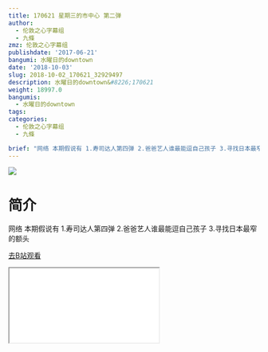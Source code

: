 ```yaml
---
title: 170621 星期三的市中心 第二弹
author:
  - 伦敦之心字幕组
  - 九條
zmz: 伦敦之心字幕组
publishdate: '2017-06-21'
bangumi: 水曜日的downtown
date: '2018-10-03'
slug: 2018-10-02_170621_32929497
description: 水曜日的downtown&#8226;170621
weight: 18997.0
bangumis:
  - 水曜日的downtown
tags:
categories:
  - 伦敦之心字幕组
  - 九條

brief: "网络 本期假说有 1.寿司达人第四弹 2.爸爸艺人谁最能逗自己孩子 3.寻找日本最窄的额头"
---
```

![](https://i.imgur.com/1OG1WXM.jpg)
# 简介  
网络
本期假说有 1.寿司达人第四弹 2.爸爸艺人谁最能逗自己孩子 3.寻找日本最窄的额头  

[去B站观看](https://www.bilibili.com/video/av32929497/)
<div class ="resp-container"><iframe class="testiframe" src="//player.bilibili.com/player.html?aid=32929497"", scrolling="no", allowfullscreen="true" > </iframe></div> 
